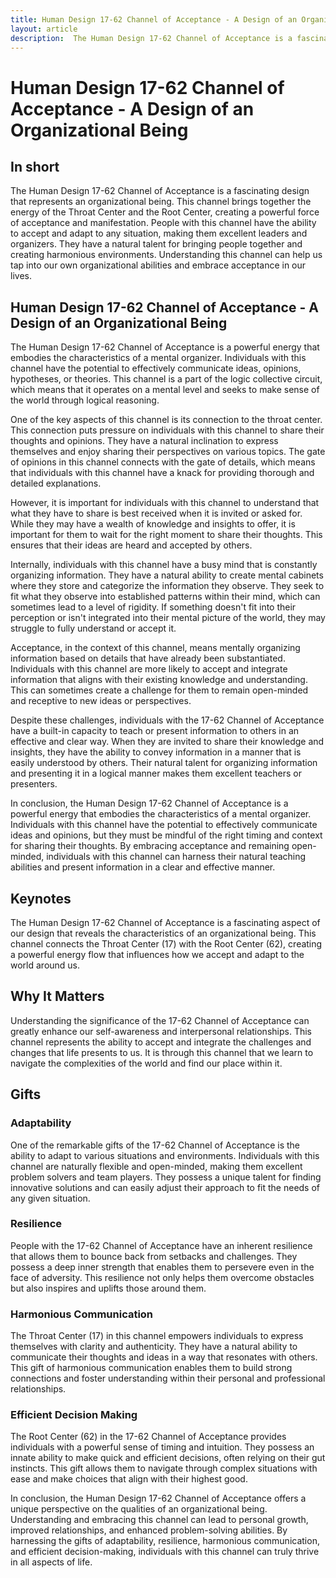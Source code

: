```yaml
---
title: Human Design 17-62 Channel of Acceptance - A Design of an Organizational Being
layout: article
description:  The Human Design 17-62 Channel of Acceptance is a fascinating design that represents an organizational being. This channel brings together the energy of the Throat Center and the Root Center, creating a powerful force of acceptance and manifestation. People with this channel have the ability to accept and adapt to any situation, making them excellent leaders and organizers. They have a natural talent for bringing people together and creating harmonious environments. Understanding this channel can help us tap into our own organizational abilities and embrace acceptance in our lives.
---
```

# Human Design 17-62 Channel of Acceptance - A Design of an Organizational Being
## In short
 The Human Design 17-62 Channel of Acceptance is a fascinating design that represents an organizational being. This channel brings together the energy of the Throat Center and the Root Center, creating a powerful force of acceptance and manifestation. People with this channel have the ability to accept and adapt to any situation, making them excellent leaders and organizers. They have a natural talent for bringing people together and creating harmonious environments. Understanding this channel can help us tap into our own organizational abilities and embrace acceptance in our lives.

## Human Design 17-62 Channel of Acceptance - A Design of an Organizational Being
The Human Design 17-62 Channel of Acceptance is a powerful energy that embodies the characteristics of a mental organizer. Individuals with this channel have the potential to effectively communicate ideas, opinions, hypotheses, or theories. This channel is a part of the logic collective circuit, which means that it operates on a mental level and seeks to make sense of the world through logical reasoning.

One of the key aspects of this channel is its connection to the throat center. This connection puts pressure on individuals with this channel to share their thoughts and opinions. They have a natural inclination to express themselves and enjoy sharing their perspectives on various topics. The gate of opinions in this channel connects with the gate of details, which means that individuals with this channel have a knack for providing thorough and detailed explanations.

However, it is important for individuals with this channel to understand that what they have to share is best received when it is invited or asked for. While they may have a wealth of knowledge and insights to offer, it is important for them to wait for the right moment to share their thoughts. This ensures that their ideas are heard and accepted by others.

Internally, individuals with this channel have a busy mind that is constantly organizing information. They have a natural ability to create mental cabinets where they store and categorize the information they observe. They seek to fit what they observe into established patterns within their mind, which can sometimes lead to a level of rigidity. If something doesn't fit into their perception or isn't integrated into their mental picture of the world, they may struggle to fully understand or accept it.

Acceptance, in the context of this channel, means mentally organizing information based on details that have already been substantiated. Individuals with this channel are more likely to accept and integrate information that aligns with their existing knowledge and understanding. This can sometimes create a challenge for them to remain open-minded and receptive to new ideas or perspectives.

Despite these challenges, individuals with the 17-62 Channel of Acceptance have a built-in capacity to teach or present information to others in an effective and clear way. When they are invited to share their knowledge and insights, they have the ability to convey information in a manner that is easily understood by others. Their natural talent for organizing information and presenting it in a logical manner makes them excellent teachers or presenters.

In conclusion, the Human Design 17-62 Channel of Acceptance is a powerful energy that embodies the characteristics of a mental organizer. Individuals with this channel have the potential to effectively communicate ideas and opinions, but they must be mindful of the right timing and context for sharing their thoughts. By embracing acceptance and remaining open-minded, individuals with this channel can harness their natural teaching abilities and present information in a clear and effective manner.
## Keynotes

The Human Design 17-62 Channel of Acceptance is a fascinating aspect of our design that reveals the characteristics of an organizational being. This channel connects the Throat Center (17) with the Root Center (62), creating a powerful energy flow that influences how we accept and adapt to the world around us.

## Why It Matters

Understanding the significance of the 17-62 Channel of Acceptance can greatly enhance our self-awareness and interpersonal relationships. This channel represents the ability to accept and integrate the challenges and changes that life presents to us. It is through this channel that we learn to navigate the complexities of the world and find our place within it.

## Gifts

### Adaptability

One of the remarkable gifts of the 17-62 Channel of Acceptance is the ability to adapt to various situations and environments. Individuals with this channel are naturally flexible and open-minded, making them excellent problem solvers and team players. They possess a unique talent for finding innovative solutions and can easily adjust their approach to fit the needs of any given situation.

### Resilience

People with the 17-62 Channel of Acceptance have an inherent resilience that allows them to bounce back from setbacks and challenges. They possess a deep inner strength that enables them to persevere even in the face of adversity. This resilience not only helps them overcome obstacles but also inspires and uplifts those around them.

### Harmonious Communication

The Throat Center (17) in this channel empowers individuals to express themselves with clarity and authenticity. They have a natural ability to communicate their thoughts and ideas in a way that resonates with others. This gift of harmonious communication enables them to build strong connections and foster understanding within their personal and professional relationships.

### Efficient Decision Making

The Root Center (62) in the 17-62 Channel of Acceptance provides individuals with a powerful sense of timing and intuition. They possess an innate ability to make quick and efficient decisions, often relying on their gut instincts. This gift allows them to navigate through complex situations with ease and make choices that align with their highest good.

In conclusion, the Human Design 17-62 Channel of Acceptance offers a unique perspective on the qualities of an organizational being. Understanding and embracing this channel can lead to personal growth, improved relationships, and enhanced problem-solving abilities. By harnessing the gifts of adaptability, resilience, harmonious communication, and efficient decision-making, individuals with this channel can truly thrive in all aspects of life.